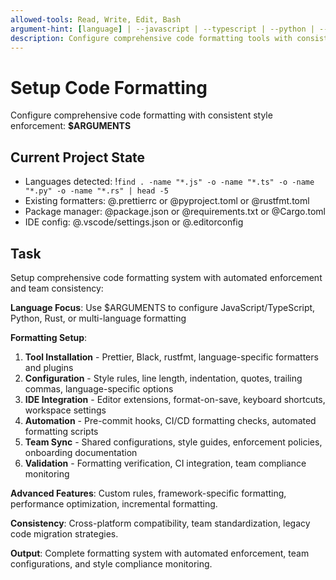 ```yaml
---
allowed-tools: Read, Write, Edit, Bash
argument-hint: [language] | --javascript | --typescript | --python | --multi-language
description: Configure comprehensive code formatting tools with consistent style enforcement
---
```


# Setup Code Formatting

Configure comprehensive code formatting with consistent style enforcement: **$ARGUMENTS**

## Current Project State

- Languages detected: !`find . -name "*.js" -o -name "*.ts" -o -name "*.py" -o -name "*.rs" | head -5`
- Existing formatters: @.prettierrc or @pyproject.toml or @rustfmt.toml
- Package manager: @package.json or @requirements.txt or @Cargo.toml
- IDE config: @.vscode/settings.json or @.editorconfig

## Task

Setup comprehensive code formatting system with automated enforcement and team consistency:

**Language Focus**: Use $ARGUMENTS to configure JavaScript/TypeScript, Python, Rust, or multi-language formatting

**Formatting Setup**:
1. **Tool Installation** - Prettier, Black, rustfmt, language-specific formatters and plugins
2. **Configuration** - Style rules, line length, indentation, quotes, trailing commas, language-specific options
3. **IDE Integration** - Editor extensions, format-on-save, keyboard shortcuts, workspace settings
4. **Automation** - Pre-commit hooks, CI/CD formatting checks, automated formatting scripts
5. **Team Sync** - Shared configurations, style guides, enforcement policies, onboarding documentation
6. **Validation** - Formatting verification, CI integration, team compliance monitoring

**Advanced Features**: Custom rules, framework-specific formatting, performance optimization, incremental formatting.

**Consistency**: Cross-platform compatibility, team standardization, legacy code migration strategies.

**Output**: Complete formatting system with automated enforcement, team configurations, and style compliance monitoring.
